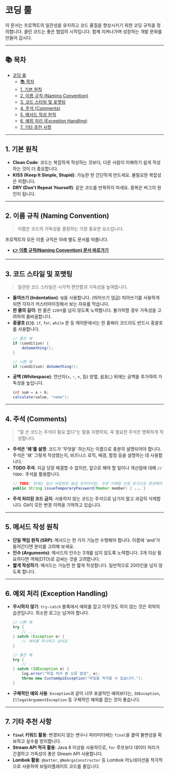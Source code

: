 # 코딩 룰

이 문서는 프로젝트의 일관성을 유지하고 코드 품질을 향상시키기 위한 코딩 규칙을 정의합니다.
클린 코드는 좋은 협업의 시작입니다. 함께 지켜나가며 성장하는 개발 문화를 만들어 갑시다.

---

## 📚 목차
- [코딩 룰](#코딩-룰)
  - [📚 목차](#-목차)
  - [1. 기본 원칙](#1-기본-원칙)
  - [2. 이름 규칙 (Naming Convention)](#2-이름-규칙-naming-convention)
  - [3. 코드 스타일 및 포맷팅](#3-코드-스타일-및-포맷팅)
  - [4. 주석 (Comments)](#4-주석-comments)
  - [5. 메서드 작성 원칙](#5-메서드-작성-원칙)
  - [6. 예외 처리 (Exception Handling)](#6-예외-처리-exception-handling)
  - [7. 기타 추천 사항](#7-기타-추천-사항)

---

## 1. 기본 원칙

- **Clean Code**: 코드는 복잡하게 작성하는 것보다, 다른 사람이 이해하기 쉽게 작성하는 것이 더 중요합니다.
- **KISS (Keep It Simple, Stupid)**: 가능한 한 간단하게 만드세요. 불필요한 복잡성은 피합니다.
- **DRY (Don't Repeat Yourself)**: 같은 코드를 반복하지 마세요. 중복은 버그의 원인이 됩니다.

---

## 2. 이름 규칙 (Naming Convention)

> 이름은 코드의 가독성을 결정하는 가장 중요한 요소입니다.

프로젝트의 모든 이름 규칙은 아래 별도 문서를 따릅니다.
- **[👉 이름 규칙(Naming Convention) 문서 바로가기](./(guide)%20naming.md#코딩-이름-규칙)**

---

## 3. 코드 스타일 및 포맷팅

> 일관된 코드 스타일은 시각적 편안함과 가독성을 높여줍니다.

- **들여쓰기 (Indentation)**: `탭`을 사용합니다. (띄어쓰기 엄금) 띄어쓰기를 사용하게 되면 각자가 커스터마이징해서 보는 자유를 막습니다.
- **한 줄의 길이**: 한 줄은 `120자`를 넘지 않도록 노력합니다. 불가피할 경우 가독성을 고려하여 줄바꿈합니다.
- **중괄호 (`{}`)**: `if`, `for`, `while` 문 등 제어문에서는 한 줄짜리 코드라도 반드시 중괄호를 사용합니다.
  ```java
  // 좋은 예
  if (condition) {
      doSomething();
  }

  // 나쁜 예
  if (condition) doSomething();
  ```
- **공백 (Whitespace)**: 연산자(+, -, =, 등) 양옆, 쉼표(,) 뒤에는 공백을 추가하여 가독성을 높입니다.
  ```java
  int sum = a + b;
  calculate(value, "name");
  ```

---

## 4. 주석 (Comments)

> "잘 쓴 코드는 주석이 필요 없다"는 말을 지향하되, 꼭 필요한 주석은 명확하게 작성합니다.

- **주석은 '왜'를 설명**: 코드가 '무엇을' 하는지는 이름으로 충분히 설명되어야 합니다. 주석은 '왜' 그렇게 작성했는지, 비즈니스 로직, 배경, 함정 등을 설명하는 데 사용합니다.
- **TODO 주석**: 지금 당장 해결할 수 없지만, 앞으로 해야 할 일이나 개선점에 대해 `// TODO:` 주석을 활용합니다.
  ```java
  // TODO: 현재는 임시 비밀번호 발급 로직이지만, 추후 이메일 인증 방식으로 변경해야 함
  public String issueTemporaryPassword(Member member) { ... }
  ```
- **주석 처리된 코드 금지**: 사용하지 않는 코드는 주석으로 남기지 말고 과감히 삭제합니다. Git이 모든 변경 이력을 기억하고 있습니다.

---

## 5. 메서드 작성 원칙

- **단일 책임 원칙 (SRP)**: 메서드는 한 가지 기능만 수행해야 합니다. 이름에 'and'가 들어간다면 분리를 고려해 보세요.
- **인수 (Arguments)**: 메서드의 인수는 3개를 넘지 않도록 노력합니다. 3개 이상 필요하다면 객체(DTO)로 감싸는 것을 고려합니다.
- **짧게 작성하기**: 메서드는 가능한 한 짧게 작성합니다. 일반적으로 20라인을 넘지 않도록 합니다.

---

## 6. 예외 처리 (Exception Handling)

- **무시하지 않기**: `try-catch` 블록에서 예외를 잡고 아무것도 하지 않는 것은 최악의 습관입니다. 최소한 로그는 남겨야 합니다.
  ```java
  // 나쁜 예
  try {
      // ...
  } catch (Exception e) {
      // 예외를 무시하고 넘어감
  }

  // 좋은 예
  try {
      // ...
  } catch (IOException e) {
      log.error("파일 처리 중 오류 발생", e);
      throw new CustomApiException("파일을 처리할 수 없습니다.");
  }
  ```
- **구체적인 예외 사용**: `Exception`과 같이 너무 포괄적인 예외보다는, `IOException`, `IllegalArgumentException` 등 구체적인 예외를 잡는 것이 좋습니다.

---

## 7. 기타 추천 사항

- **`final` 키워드 활용**: 변경되지 않는 변수나 파라미터에는 `final`을 붙여 불변성을 확보하고 실수를 방지합니다.
- **Stream API 적극 활용**: Java 8 이상을 사용하므로, `for` 루프보다 데이터 처리가 간결하고 가독성이 좋은 Stream API 사용합니다.
- **Lombok 활용**: `@Getter`, `@NoArgsConstructor` 등 Lombok 어노테이션을 적극적으로 사용하여 보일러플레이트 코드를 줄입니다.